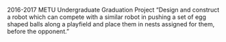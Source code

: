 2016-2017 METU Undergraduate Graduation Project
“Design and construct a robot which can compete with a similar robot in pushing a set of egg shaped balls
along a playfield and place them in nests assigned for them, before the opponent.”

